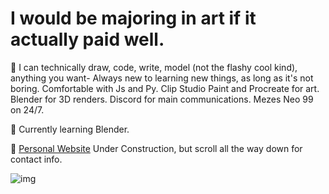 # I would be majoring in art if it actually paid well.

💬  I can technically draw, code, write, model (not the flashy cool kind), anything you want- Always new to learning new things, as long as it's not boring. Comfortable with Js and Py. Clip Studio Paint and Procreate for art. Blender for 3D renders. Discord for main communications. Mezes Neo 99 on 24/7.

🍊  Currently learning Blender.

🔗  [Personal Website](https://www.shokkunn.art/) Under Construction, but scroll all the way down for contact info.

![img](https://i.imgur.com/9K2clnw.png)


